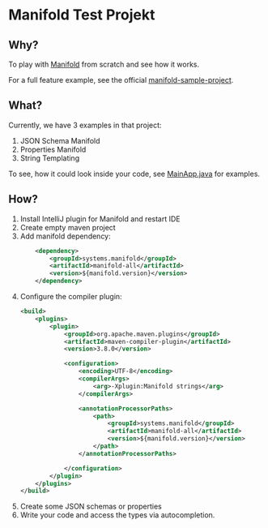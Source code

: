# Manifold Test Projekt
## Why?
To play with [Manifold](http://manifold.systems/) from scratch and see how it works.

For a full feature example, see the official [manifold-sample-project](https://github.com/manifold-systems/manifold-sample-project).

## What?
Currently, we have 3 examples in that project:
1. JSON Schema Manifold
1. Properties Manifold
1. String Templating

To see, how it could look inside your code, see [MainApp.java](src/main/java/de/grayc/example/manifold/MainApp.java) for examples.

## How?
1. Install IntelliJ plugin for Manifold and restart IDE
1. Create empty maven project
1. Add manifold dependency:
    ```xml
        <dependency>
            <groupId>systems.manifold</groupId>
            <artifactId>manifold-all</artifactId>
            <version>${manifold.version}</version>
        </dependency>
    ```
1. Configure the compiler plugin:
    ```xml
    <build>
        <plugins>
            <plugin>
                <groupId>org.apache.maven.plugins</groupId>
                <artifactId>maven-compiler-plugin</artifactId>
                <version>3.8.0</version>

                <configuration>
                    <encoding>UTF-8</encoding>
                    <compilerArgs>
                        <arg>-Xplugin:Manifold strings</arg>
                    </compilerArgs>

                    <annotationProcessorPaths>
                        <path>
                            <groupId>systems.manifold</groupId>
                            <artifactId>manifold-all</artifactId>
                            <version>${manifold.version}</version>
                        </path>
                    </annotationProcessorPaths>

                </configuration>
            </plugin>
        </plugins>
    </build>
    ```
1. Create some JSON schemas or properties
1. Write your code and access the types via autocompletion.